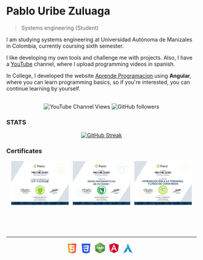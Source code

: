 <head>
    <link rel="stylesheet" src="style.css">
</head>


# Pablo Uribe Zuluaga
>  Systems engineering (Student)

I am studying systems engineering at Universidad Autónoma de Manizales in Colombia, currently coursing sixth semester.

I like developing my own tools and challenge me with projects.
Also, I have a [YouTube](https://www.youtube.com/channel/UC62Vw-ATtv01Pgk2yHvLjdg) channel, where I upload programming videos in spanish.

In College, I developed the website [Aprende Programacion](https://pablouz.github.io/AprendeProgramacion) using <strong>Angular</strong>, where you can learn programming basics, so if you're interested, you can continue learning by yourself.
<br>
<br>

<div align="center">

![YouTube Channel Views](https://img.shields.io/youtube/channel/views/UC62Vw-ATtv01Pgk2yHvLjdg?label=YOUTUBE&style=for-the-badge)&nbsp;![GitHub followers](https://img.shields.io/github/followers/PabloUZ?label=GitHub&style=for-the-badge)

</div>


### STATS

<div align="center">

[![GitHub Streak](https://github-readme-streak-stats.herokuapp.com?user=PabloUZ&theme=algolia&hide_border=true&border_radius=20&date_format=M%20j%5B%2C%20Y%5D&mode=weekly&background=09002B&ring=FF7A2C&fire=FF0000&stroke=757575&dates=00A4EB&currStreakNum=64FF03&sideNums=76D8EB&border=76D8EB&currStreakLabel=64FF03&sideLabels=76D8EB)](https://git.io/streak-stats)

</div>

### Certificates

<div align="center">
    <img src="images/git.jpg" width="30%">
    &nbsp;
    <img src="images/redes.jpg" width="30%">
    &nbsp;
    <img src="images/terminal.jpg" width="30%">
</div>

<br>
<br>
<br>
<br>
<hr>
<div align="center">
    <img src="images/html.png" width="5%">&nbsp;&nbsp;
    <img src="images/css.png" width="5%">&nbsp;&nbsp;
    <img src="images/node.png" width="5%">&nbsp;&nbsp;
    <img src="images/angular.png" width="5%">&nbsp;&nbsp;
    <img src="images/arch.png" width="5%">&nbsp;&nbsp;
</div>
